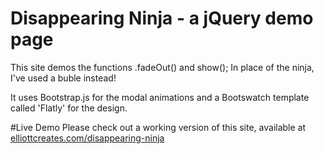 # Disappearing Ninja - a jQuery demo page
This site demos the functions .fadeOut() and show(); In place of the ninja, I've used a buble instead!

It uses Bootstrap.js for the modal animations and a Bootswatch template called 'Flatly' for the design.

#Live Demo
Please check out a working version of this site, available at <a href="http://elliottcreates.com/disappearing-ninja">elliottcreates.com/disappearing-ninja</a>
